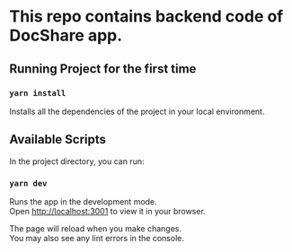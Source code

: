 # This repo contains backend code of DocShare app.

## Running Project for the first time

### `yarn install`

Installs all the dependencies of the project in your local environment.

## Available Scripts

In the project directory, you can run:

### `yarn dev`

Runs the app in the development mode.\
Open [http://localhost:3001](http://localhost:3001) to view it in your browser.

The page will reload when you make changes.\
You may also see any lint errors in the console.
